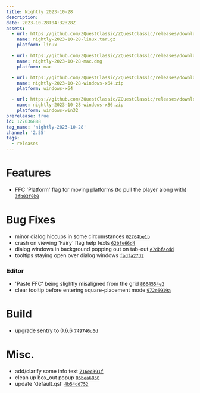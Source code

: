 ```yaml
---
title: Nightly 2023-10-28
description: 
date: 2023-10-28T04:32:28Z
assets: 
  - url: https://github.com/ZQuestClassic/ZQuestClassic/releases/download/nightly-2023-10-28/nightly-2023-10-28-linux.tar.gz
    name: nightly-2023-10-28-linux.tar.gz
    platform: linux

  - url: https://github.com/ZQuestClassic/ZQuestClassic/releases/download/nightly-2023-10-28/nightly-2023-10-28-mac.dmg
    name: nightly-2023-10-28-mac.dmg
    platform: mac

  - url: https://github.com/ZQuestClassic/ZQuestClassic/releases/download/nightly-2023-10-28/nightly-2023-10-28-windows-x64.zip
    name: nightly-2023-10-28-windows-x64.zip
    platform: windows-x64

  - url: https://github.com/ZQuestClassic/ZQuestClassic/releases/download/nightly-2023-10-28/nightly-2023-10-28-windows-x86.zip
    name: nightly-2023-10-28-windows-x86.zip
    platform: windows-win32
prerelease: true
id: 127036888
tag_name: 'nightly-2023-10-28'
channel: '2.55'
tags:
  - releases
---
```




# Features

- FFC 'Platform' flag for moving platforms (to pull the player along with) [`3fb03f0b0`](https://github.com/ZQuestClassic/ZQuestClassic/commit/3fb03f0b0f4b3ac093c3d6e8075d4d0c29f65357)

# Bug Fixes

- minor dialog hiccups in some circumstances [`02764be1b`](https://github.com/ZQuestClassic/ZQuestClassic/commit/02764be1b359583e5f12df7cdcbf71b2fb2268ab)
- crash on viewing 'Fairy' flag help texts [`62bfe66d4`](https://github.com/ZQuestClassic/ZQuestClassic/commit/62bfe66d4bbc52e5077ddac5efdf2813dbd35c97)
- dialog windows in background popping out on tab-out [`e7dbfacdd`](https://github.com/ZQuestClassic/ZQuestClassic/commit/e7dbfacdd7804c57bef648918fad228f646b32b7)
- tooltips staying open over dialog windows [`fadfa27d2`](https://github.com/ZQuestClassic/ZQuestClassic/commit/fadfa27d2341916be0e9ae1c93fc1d20c2c5f45f)

### Editor

- 'Paste FFC' being slightly misaligned from the grid [`8664554e2`](https://github.com/ZQuestClassic/ZQuestClassic/commit/8664554e2c645d89bcda872632a9568b2c9d8a6e)
- clear tooltip before entering square-placement mode [`972e6919a`](https://github.com/ZQuestClassic/ZQuestClassic/commit/972e6919a7db0b3eab5c302090a406bb79caf254)

# Build

- upgrade sentry to 0.6.6 [`749746d6d`](https://github.com/ZQuestClassic/ZQuestClassic/commit/749746d6d8968cc4793580bc1e7f2d0f9f5f3321)

# Misc.

- add/clarify some info text [`716ec391f`](https://github.com/ZQuestClassic/ZQuestClassic/commit/716ec391fa657fa6c5363a4d48dbc485c318b8c0)
- clean up box_out popup [`06bea6850`](https://github.com/ZQuestClassic/ZQuestClassic/commit/06bea6850cc510d362404fcabb4ccae8b44f67c0)
- update 'default.qst' [`4b54dd752`](https://github.com/ZQuestClassic/ZQuestClassic/commit/4b54dd7525e93a4c7338122048d980299b638083)

